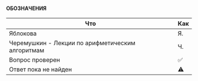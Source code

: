 #### ОБОЗНАЧЕНИЯ
| Что  | Как |
| ------------- | ------------- |
| Яблокова | Я. |
| Черемушкин - Лекции по арифметическим алгоритмам | Ч. |
| Вопрос проверен | :white_check_mark: |
| Ответ пока не найден | :warning: |

